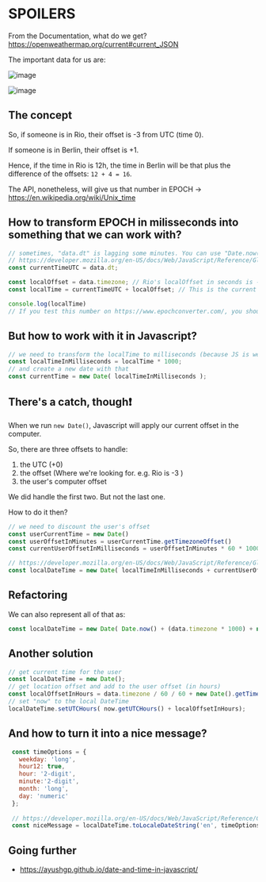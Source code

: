# SPOILERS

From the Documentation, what do we get?
https://openweathermap.org/current#current_JSON

The important data for us are:

![image](https://user-images.githubusercontent.com/45776359/113037648-fbfb2300-916b-11eb-8aab-e4e683e2ac23.png)

![image](https://user-images.githubusercontent.com/45776359/113037681-04535e00-916c-11eb-9365-e460f5d22ca6.png)


## The concept
So, if someone is in Rio, their offset is -3 from UTC (time 0).

If someone is in Berlin, their offset is +1.

Hence, if the time in Rio is 12h, the time in Berlin will be that plus the difference of the offsets: `12 + 4 = 16`.

The API, nonetheless, will give us that number in EPOCH -> https://en.wikipedia.org/wiki/Unix_time

## How to transform EPOCH in milisseconds into something that we can work with?

```js
// sometimes, "data.dt" is lagging some minutes. You can use "Date.now()" instead
// https://developer.mozilla.org/en-US/docs/Web/JavaScript/Reference/Global_Objects/Date/now
const currentTimeUTC = data.dt; 

const localOffset = data.timezone; // Rio's localOffset in seconds is -10800 (-3h), for example
const localTime = currentTimeUTC + localOffset; // This is the current time locally in UNIX EPOCH in seconds -> https://en.wikipedia.org/wiki/Unix_time

console.log(localTime)
// If you test this number on https://www.epochconverter.com/, you should receive the desired time.
```
## But how to work with it in Javascript?

```js
// we need to transform the localTime to milliseconds (because JS is weird)
const localTimeInMilliseconds = localTime * 1000;
// and create a new date with that
const currentTime = new Date( localTimeInMilliseconds ); 

```

## There's a catch, though❗

When we run `new Date()`, Javascript will apply our current offset in the computer.

So, there are three offsets to handle:

1. the UTC (+0)
2. the offset (Where we're looking for. e.g. Rio is -3 )
3. the user's computer offset 

We did handle the first two. But not the last one.

How to do it then?
```js
// we need to discount the user's offset
const userCurrentTime = new Date()
const userOffsetInMinutes = userCurrentTime.getTimezoneOffset()
const currentUserOffsetInMilliseconds = userOffsetInMinutes * 60 * 1000;

// https://developer.mozilla.org/en-US/docs/Web/JavaScript/Reference/Global_Objects/Date/Date
const localDateTime = new Date( localTimeInMilliseconds + currentUserOffsetInMilliseconds ); 
```

## Refactoring

We can also represent all of that as: 

```js
const localDateTime = new Date( Date.now() + (data.timezone * 1000) + new Date().getTimezoneOffset() * 60 * 1000 )
```

## Another solution
```js
// get current time for the user
const localDateTime = new Date();
// get location offset and add to the user offset (in hours)
const localOffsetInHours = data.timezone / 60 / 60 + new Date().getTimezoneOffset() / 60
// set "now" to the local DateTime
localDateTime.setUTCHours( now.getUTCHours() + localOffsetInHours);
```


## And how to turn it into a nice message?
 ```js
  const timeOptions = {
    weekday: 'long',
    hour12: true,
    hour: '2-digit',
    minute:'2-digit',
    month: 'long',
    day: 'numeric'
  };
  
  // https://developer.mozilla.org/en-US/docs/Web/JavaScript/Reference/Global_Objects/Date/toLocaleDateString
  const niceMessage = localDateTime.toLocaleDateString('en', timeOptions); 
```

## Going further

* https://ayushgp.github.io/date-and-time-in-javascript/
